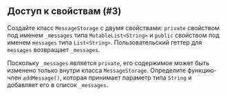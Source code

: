 ## Доступ к свойствам (#3)

Создайте класс `MessageStorage` с двумя свойствами: `private` свойством под именем `_messages` типа `MutableList<String>` и `public` свойством под именем `messages` типа `List<String>`. Пользовательский геттер для `messages` возвращает `_messages`.

Поскольку `_messages` является `private`, его содержимое может быть изменено только внутри класса `MessageStorage`. Определите функцию-член `addMessage()`, которая принимает параметр типа `String` и добавляет его в список `_messages`.